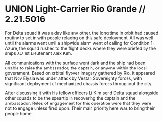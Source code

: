 # UNION Light-Carrier Rio Grande // 2.21.5016
For Delta squad it was a day like any other, the long time in orbit had caused routine to set in with people relaxing on this safe deployment.
All was well until the alarms went until a shipwide alarm went of calling for Condition 1-Azure, the squad rushed to the flight decks where they were briefed by the ships XO 1st Lieutenant Alex Kim.

All communications with the surface went dark and the ship had been unable to raise the ambassador, the captain, or anyone within the local government. 
Based on orbital flyover imagery gathered by Rio, it appeared that Nov Elysia was under attack by Vestan Sovereignty forces, with significant deployment of mechanized chassis forces throughout the city.

After discussing it with his fellow officers Lt Kim send Delta squad alongside other squads to be the speartip in recovering the captain and the ambassador.
Rules of engagement for this operation were that they were not to engage unless fired upon. Their main priority here was to bring their people home.
